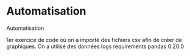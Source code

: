 # Automatisation
Automatisation

1er exercice de code où on a importé des fichiers csv afin de créer de graphiques. On a utilisé des données logs
requirements
pandas 0.20.0

